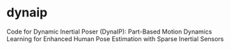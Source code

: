 # dynaip
Code for Dynamic Inertial Poser (DynaIP): Part-Based Motion Dynamics Learning for Enhanced Human Pose Estimation with Sparse Inertial Sensors
